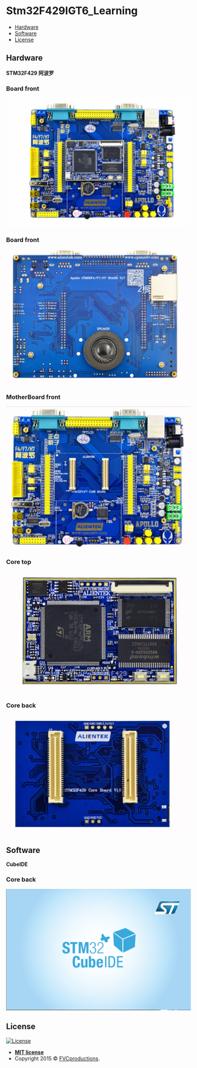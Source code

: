 # Stm32F429IGT6_Learning


- [Hardware](#Hardware)
- [Software](#Software)
- [License](#license)

## Hardware
**STM32F429 阿波罗**
### Board front
![STM32F4 board](Document/Picture/STM32F4_APPLO.png)
### Board front
![STM32F4 Back](Document/Picture/MotherBoard_back.png)
### MotherBoard front
![STM32F4 Back](Document/Picture/MotherBoard.png)
### Core top
![STM32F4 Back](Document/Picture/Core_top.png)
### Core back
![STM32F4 Back](Document/Picture/Core_back.png)
## Software
**CubeIDE**
### Core back
![CubeIDE](Document/Picture/CubeIDE.png)

## License

[![License](http://img.shields.io/:license-mit-blue.svg?style=flat-square)](http://badges.mit-license.org)

- **[MIT license](http://opensource.org/licenses/mit-license.php)**
- Copyright 2015 © <a href="http://fvcproductions.com" target="_blank">FVCproductions</a>.
